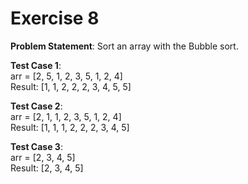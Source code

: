 # Exercise 8

**Problem Statement**: Sort an array with the Bubble sort.

**Test Case 1**:
<br />arr = [2, 5, 1, 2, 3, 5, 1, 2, 4]
<br />Result: [1, 1, 2, 2, 2, 3, 4, 5, 5]

**Test Case 2**:
<br />arr = [2, 1, 1, 2, 3, 5, 1, 2, 4]
<br />Result: [1, 1, 1, 2, 2, 2, 3, 4, 5]

**Test Case 3**:
<br />arr = [2, 3, 4, 5]
<br />Result: [2, 3, 4, 5]
